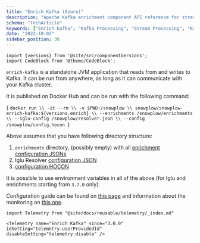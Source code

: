 ```yaml
---
title: "Enrich Kafka (Azure)"
description: "Apache Kafka enrichment component API reference for stream-based behavioral event processing."
schema: "TechArticle"
keywords: ["Enrich Kafka", "Kafka Processing", "Stream Processing", "Kafka Enrichment", "Real Time", "Message Processing"]
date: "2022-10-03"
sidebar_position: 30
---
```


```mdx-code-block
import {versions} from '@site/src/componentVersions';
import CodeBlock from '@theme/CodeBlock';
```

`enrich-kafka` is a standalone JVM application that reads from and writes to Kafka.
It can be run from anywhere, as long as it can communicate with your Kafka cluster.

It is published on Docker Hub and can be run with the following command:

<CodeBlock language="bash">{
`docker run \\
  -it --rm \\
  -v $PWD:/snowplow \\
  snowplow/snowplow-enrich-kafka:${versions.enrich} \\
  --enrichments /snowplow/enrichments \\
  --iglu-config /snowplow/resolver.json \\
  --config /snowplow/config.hocon
`}</CodeBlock>


Above assumes that you have following directory structure:

1. `enrichments` directory, (possibly empty) with all [enrichment configuration JSONs](/docs/pipeline/enrichments/available-enrichments/index.md)
2. Iglu Resolver [configuration JSON](/docs/api-reference/iglu/iglu-resolver/index.md)
3. [configuration HOCON](/docs/api-reference/enrichment-components/configuration-reference/index.md)

It is possible to use environment variables in all of the above (for Iglu and enrichments starting from `3.7.0` only).

Configuration guide can be found on [this page](/docs/api-reference/enrichment-components/configuration-reference/index.md) and information about the monitoring on [this one](/docs/api-reference/enrichment-components/monitoring/index.md).

```mdx-code-block
import Telemetry from "@site/docs/reusable/telemetry/_index.md"

<Telemetry name="Enrich Kafka" since="3.0.0" idSetting="telemetry.userProvidedId" disableSetting="telemetry.disable" />
```
